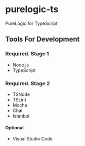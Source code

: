 # purelogic-ts

PureLogic for TypeScript

## Tools For Development

### Required. Stage 1

- Node.js
- TypeScript

### Required. Stage 2

- TSNode
- TSLint
- Mocha
- Chai
- Istanbul

#### Optional

- Visual Studio Code

